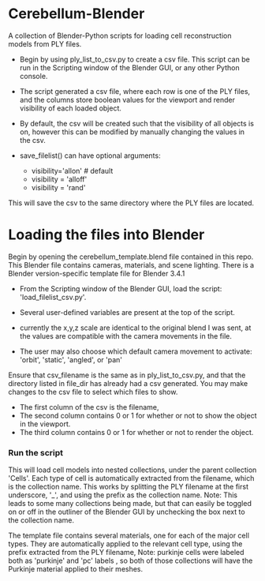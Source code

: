 # Cerebellum-Blender

A collection of Blender-Python scripts for loading cell reconstruction models from PLY files.

- Begin by using ply_list_to_csv.py to create a csv file.
This script can be run in the Scripting window of the Blender GUI, or any other Python console.

 - The script generated a csv file, where each row is one of the PLY files, and the columns store boolean values for the viewport and render visibility of each loaded object.

-  By default, the csv will be created such that the visibility of all objects is on, however this can be modified by manually changing the values in the csv.

- save_filelist() can have optional arguments:
    - visibility='allon' # default
    - visibility = 'alloff'
    - visibility = 'rand'

This will save the csv to the same directory where the PLY files are located.


# Loading the files into Blender

Begin by opening the cerebellum_template.blend file contained in this repo. This Blender file contains cameras, materials, and scene lighting. There is a Blender version-specific template file for Blender 3.4.1

- From the Scripting window of the Blender GUI, load the script: 'load_filelist_csv.py'.

- Several user-defined variables are present at the top of the script.

- currently the x,y,z scale are identical to the original blend I was sent, at the values are compatible with the camera movements in the file.

- The user may also choose which default camera movement to activate: 'orbit', 'static', 'angled', or 'pan'


Ensure that csv_filename is the same as in ply_list_to_csv.py, and that the directory listed in file_dir has already had a csv generated.
You may make changes to the csv file to select which files to show.
- The first column of the csv is the filename,
- The second column contains 0 or 1 for whether or not to show the object in the viewport.
- The third column contains 0 or 1 for whether or not to render the object.

### Run the script
This will load cell models into nested collections, under the parent collection 'Cells'.
Each type of cell is automatically extracted from the filename, which is the collection name. This works by splitting the PLY filename at the first underscore, '_', and using the prefix as the collection name.
Note: This leads to some many collections being made, but that can easily be toggled on or off in the outliner of the Blender GUI by unchecking the box next to the collection name.

The template file contains several materials, one for each of the major cell types. They are automatically applied to the relevant cell type, using the prefix extracted from the PLY filename,
Note: purkinje cells were labeled both as 'purkinje' and 'pc' labels , so both of those collections will have the Purkinje material applied to their meshes.
